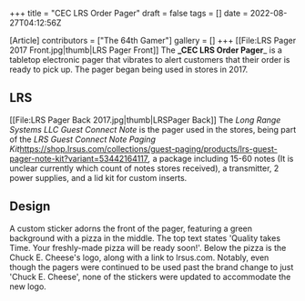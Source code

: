 +++
title = "CEC LRS Order Pager"
draft = false
tags = []
date = 2022-08-27T04:12:56Z

[Article]
contributors = ["The 64th Gamer"]
gallery = []
+++
[[File:LRS Pager 2017 Front.jpg|thumb|LRS Pager Front]]
The **_CEC LRS Order Pager**_ is a tabletop electronic pager that vibrates to alert customers that their order is ready to pick up. The pager began being used in stores in 2017.

## LRS ##
[[File:LRS Pager Back 2017.jpg|thumb|LRSPager Back]]
The _Long Range Systems LLC Guest Connect Note_ is the pager used in the stores, being part of the _LRS Guest Connect Note Paging Kit_<ref>https://shop.lrsus.com/collections/guest-paging/products/lrs-guest-pager-note-kit?variant=53442164117</ref>_,_ a package including 15-60 notes (It is unclear currently which count of notes stores received), a transmitter, 2 power supplies, and a lid kit for custom inserts.

## Design ##
A custom sticker adorns the front of the pager, featuring a green background with a pizza in the middle. The top text states 'Quality takes Time. Your freshly-made pizza will be ready soon!'. Below the pizza is the Chuck E. Cheese's logo, along with a link to lrsus.com. Notably, even though the pagers were continued to be used past the brand change to just 'Chuck E. Cheese', none of the stickers were updated to accommodate the new logo.